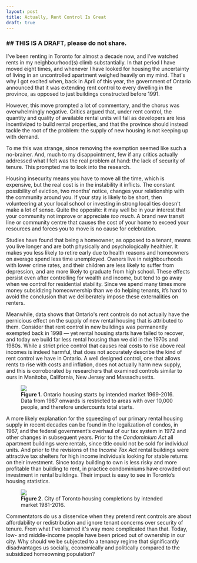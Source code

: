 ```yaml
---
layout: post
title: Actually, Rent Control Is Great
draft: true
---
```


<h3>## THIS IS A DRAFT, please do not share.</h3>

I've been renting in Toronto for almost a decade now, and I've watched rents in my neighbourhood(s) climb substantially. In that period I have moved eight times, and whenever I have looked for housing the uncertainty of living in an uncontrolled apartment weighed heavily on my mind. That's why I got excited when, back in April of this year, the government of Ontario announced that it was extending rent control to every dwelling in the province, as opposed to just buildings constructed before 1991.

However, this move prompted a lot of commentary, and the chorus was overwhelmingly negative. Critics argued that, under rent control, the quantity and quality of available rental units will fall as developers are less incentivized to build rental properties, and that the province should instead tackle the root of the problem: the supply of new housing is not keeping up with demand.

To me this was strange, since removing the exemption seemed like such a no-brainer. And, much to my disappointment, few if any critics actually addressed what I felt was the real problem at hand: the lack of security of tenure. This prompted me to look into the research.

Housing insecurity means you have to move all the time, which is expensive, but the real cost is in the instability it inflicts. The constant possibility of eviction, two months' notice, changes your relationship with the community around you. If your stay is likely to be short, then volunteering at your local school or investing in strong local ties doesn't make a lot of sense. Quite the opposite: it may well be in your interest that your community not improve or appreciate _too much_. A brand new transit line or community centre that causes the cost of your home to exceed your resources and forces you to move is no cause for celebration. 

Studies have found that being a homeowner, as opposed to a tenant, means you live longer and are both physically and psychologically healthier. It makes you less likely to retire early due to health reasons and homeowners on average spend less time unemployed. Owners live in neighbourhoods with lower crime rates, and their children are less likely to suffer from depression, and are more likely to graduate from high school. These effects persist even after controlling for wealth and income, but tend to go away when we control for residential stability. Since we spend many times more money subsidizing homeownership than we do helping tenants, it’s hard to avoid the conclusion that we deliberately impose these externalities on renters.

Meanwhile, data shows that Ontario's rent controls do not actually have the pernicious effect on the supply of new rental housing that is attributed to them. Consider that rent control in new buildings was permanently exempted back in 1998 &mdash; yet rental housing starts have failed to recover, and today we build far less rental housing than we did in the 1970s and 1980s. While a strict price control that causes real costs to rise above real incomes is indeed harmful, that does not accurately describe the kind of rent control we have in Ontario. A well designed control, one that allows rents to rise with costs and inflation, does not actually harm new supply, and this is corroborated by researchers that examined controls similar to ours in Manitoba, California, New Jersey and Massachusetts.

<figure id="fref:fig1">
<a href="/img/Ontario Housing Starts 1969-2016 With Condos.png"><img src="/img/Ontario Housing Starts 1969-2016 With Condos.png"></a>
<figcaption>
<b>Figure 1.</b> Ontario housing starts by intended market 1969-2016. Data from 1987 onwards is restricted to areas with over 10,000 people, and therefore undercounts total starts.</sup>
</figcaption>
</figure>


A more likely explanation for the squeezing of our primary rental housing supply in recent decades can be found in the legalization of condos, in 1967, and the federal government’s overhaul of our tax system in 1972 and other changes in subsequent years. Prior to the _Condominium Act_ all apartment buildings were rentals, since title could not be sold for individual units. And prior to the revisions of the _Income Tax Act_ rental buildings were attractive tax shelters for high income individuals looking for stable returns on their investment. Since today building to own is less risky and more profitable than building to rent, in practice condominiums have crowded out investment in rental buildings. Their impact is easy to see in Toronto’s housing statistics.

<figure id="fref:fig2">
<a href="/img/Toronto Housing Completions 1981-2016.png"><img src="/img/Toronto Housing Completions 1981-2016.png"></a>
<figcaption>
<b>Figure 2.</b> City of Toronto housing completions by intended market 1981-2016.</figcaption>
</figure>

Commentators do us a disservice when they pretend rent controls are about affordability or redistribution and ignore tenant concerns over security of tenure. From what I've learned it's way more complicated than that. Today, low- and middle-income people have been priced out of ownership in our city. Why should we be subjected to a tenancy regime that significantly disadvantages us socially, economically and politically compared to the subsidized homeowning population?

